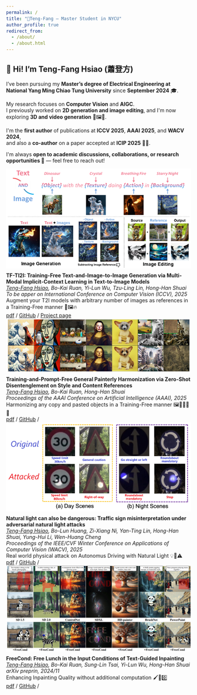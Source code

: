 ```yaml
---
permalink: /
title: "🦘Teng-Fang – Master Student in NYCU"
author_profile: true
redirect_from: 
  - /about/
  - /about.html
---
```


## 👋 Hi! I’m Teng-Fang Hsiao (蕭登方)

I’ve been pursuing my **Master’s degree of Electrical Engineering at National Yang Ming Chiao Tung University** since **September 2024** 🎓.

My research focuses on **Computer Vision** and **AIGC**.  
I previously worked on **2D generation and image editing**, and I'm now exploring **3D and video generation** 🧠🖼️🎥.

I'm the **first author** of publications at **ICCV 2025**, **AAAI 2025**, and **WACV 2024**,  
and also a **co-author** on a paper accepted at **ICIP 2025** 📄✨.

I'm always **open to academic discussions, collaborations, or research opportunities 🤝** — feel free to reach out!

<div style="display: flex; flex-wrap: wrap; align-items: flex-start; gap: 10px;">
  <img src="images/tf_ti2i.png" alt="teaser" style="width: 100%; max-width: 800px; height: auto;">
  <div style="flex: 1; min-width: 200px;">
    <b style="display: inline-block; max-width: 100%; word-break: break-word;">
    TF-TI2I: Training-Free Text-and-Image-to-Image Generation via Multi-Modal Implicit-Context Learning in Text-to-Image Models
    </b><br>
    <i><u>Teng-Fang Hsiao</u>, Bo-Kai Ruan, Yi-Lun Wu, Tzu-Ling Lin, Hong-Han Shuai</i> <br>
    <i>To be apper on International Conference on Computer Vision (ICCV), 2025</i> <br>
    Augment your T2I models with arbitrary number of images as references in a Training-Free manner 🦖🖼️🔥<br> 
    <a href="https://arxiv.org/abs/2503.15283">pdf</a> /
    <a href="https://github.com/BlueDyee/TF-TI2I">GitHub</a> /
    <a href="https://bluedyee.github.io/TF-TI2I_page/">Project page</a>
  </div>
</div>

<div style="display: flex; flex-wrap: wrap; align-items: flex-start; gap: 10px;">
  <img src="images/tf_gph.png" alt="teaser" style="width: 100%; max-width: 800px; height: auto;">
  <div style="flex: 1; min-width: 200px;">
    <b style="display: inline-block; max-width: 100%; word-break: break-word;">
    Training-and-Prompt-Free General Painterly Harmonization via Zero-Shot Disentenglement on Style and Content References
    </b><br>
    <i><u>Teng-Fang Hsiao</u>, Bo-Kai Ruan, Hong-Han Shuai</i><br>
    <i>Proceedings of the AAAI Conference on Artificial Intelligence (AAAI), 2025</i><br>
    Harmonizing any copy and pasted objects in a Training-Free manner 🖼️👩🏻‍🎨🎨<br> 
    <a href="https://ojs.aaai.org/index.php/AAAI/article/view/32368">pdf</a> /
    <a href="https://github.com/BlueDyee/TF-GPH">GitHub</a> /
  </div>
</div>

<div style="display: flex; flex-wrap: wrap; align-items: flex-start; gap: 10px;">
  <img src="images/light_attack.png" alt="teaser" style="width: 100%; max-width: 800px; height: auto;">
  <div style="flex: 1; min-width: 200px;">
    <b style="display: inline-block; max-width: 100%; word-break: break-word;">
    Natural light can also be dangerous: Traffic sign misinterpretation under adversarial natural light attacks
    </b><br>
    <i><u>Teng-Fang Hsiao</u>, Bo-Lun Huang, Zi-Xiang Ni, Yan-Ting Lin, Hong-Han Shuai, Yung-Hui Li, Wen-Huang Cheng</i> <br>
    <i>Proceedings of the IEEE/CVF Winter Conference on Applications of Computer Vision (WACV), 2025</i> <br>
    Real world physical attack on Autonomus Driving with Natural Light 💡🚗⚠️<br> 
    <a href="https://openaccess.thecvf.com/content/WACV2024/html/Hsiao_Natural_Light_Can_Also_Be_Dangerous_Traffic_Sign_Misinterpretation_Under_WACV_2024_paper.html">pdf</a> /
    <a href="https://github.com/BlueDyee/natural-light-attack">GitHub</a> /
  </div>
</div>

<div style="display: flex; flex-wrap: wrap; align-items: flex-start; gap: 10px;">
  <img src="images/freecond.png" alt="teaser" style="width: 100%; max-width: 800px; height: auto;">
  <div style="flex: 1; min-width: 200px;">
    <b style="display: inline-block; max-width: 100%; word-break: break-word;">
    FreeCond: Free Lunch in the Input Conditions of Text-Guided Inpainting
    </b><br>
    <i><u>Teng-Fang Hsiao</u>, Bo-Kai Ruan, Sung-Lin Tsai, Yi-Lun Wu, Hong-Han Shuai </i><br>
    <i>arXiv preprin, 2024/11 </i><br>
    Enhancing Inpainting Quality without additional computation 🖌️💪0️⃣<br> 
    <a href="https://arxiv.org/abs/2412.00427">pdf</a> /
    <a href="https://github.com/BlueDyee/natural-light-attack">GitHub</a> /
  </div>
</div>